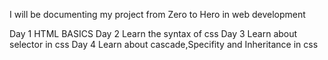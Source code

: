 I will be documenting my project from Zero to Hero in web development

Day 1 HTML BASICS
Day 2 Learn the syntax of css
Day 3 Learn about selector in css
Day 4 Learn about cascade,Specifity and Inheritance in css
